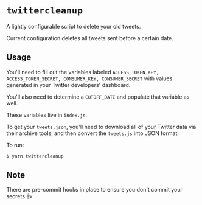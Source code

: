 # `twittercleanup`

A lightly configurable script to delete your old tweets.

Current configuration deletes all tweets sent before a certain date.

## Usage

You'll need to fill out the variables labeled `ACCESS_TOKEN_KEY, ACCESS_TOKEN_SECRET, CONSUMER_KEY, CONSUMER_SECRET` with values generated in your Twitter developers' dashboard.

You'll also need to determine a `CUTOFF_DATE` and populate that variable as well.

These variables live in `index.js`.

To get your `tweets.json`, you'll need to download all of your Twitter data via their archive tools, and then convert the `tweets.js` into JSON format.

To run:

```bash
$ yarn twittercleanup
```

## Note

There are pre-commit hooks in place to ensure you don't commit your secrets 👍
